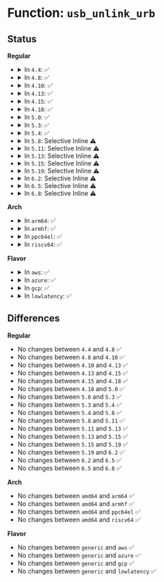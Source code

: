 # Function: <code>usb_unlink_urb</code>

## Status
<b>Regular</b>
<ul>
<li>
<details>
<summary>In <code>4.4</code>: ✅</summary>

```c
int usb_unlink_urb(struct urb *urb);
```

**Collision:** Unique Global

**Inline:** No

**Transformation:** False

**Instances:**

```
In drivers/usb/core/urb.c (ffffffff81610000)
Location: drivers/usb/core/urb.c:621
Inline: False
Direct callers:
  - drivers/usb/core/urb.c:usb_unlink_anchored_urbs
  - drivers/usb/core/message.c:sg_complete
  - drivers/usb/core/message.c:usb_sg_cancel
  - drivers/usb/core/devio.c:async_completed
```
**Symbols:**

```
ffffffff81610000-ffffffff8161003a: usb_unlink_urb (STB_GLOBAL)
```
</details>
</li>
<li>
<details>
<summary>In <code>4.8</code>: ✅</summary>

```c
int usb_unlink_urb(struct urb *urb);
```

**Collision:** Unique Global

**Inline:** No

**Transformation:** False

**Instances:**

```
In drivers/usb/core/urb.c (ffffffff8166fbd0)
Location: drivers/usb/core/urb.c:621
Inline: False
Direct callers:
  - drivers/usb/core/urb.c:usb_unlink_anchored_urbs
  - drivers/usb/core/message.c:usb_sg_cancel
  - drivers/usb/core/message.c:sg_complete
  - drivers/usb/core/devio.c:async_completed
```
**Symbols:**

```
ffffffff8166fbd0-ffffffff8166fc0a: usb_unlink_urb (STB_GLOBAL)
```
</details>
</li>
<li>
<details>
<summary>In <code>4.10</code>: ✅</summary>

```c
int usb_unlink_urb(struct urb *urb);
```

**Collision:** Unique Global

**Inline:** No

**Transformation:** False

**Instances:**

```
In drivers/usb/core/urb.c (ffffffff8169d8a0)
Location: drivers/usb/core/urb.c:621
Inline: False
Direct callers:
  - drivers/usb/core/urb.c:usb_unlink_anchored_urbs
  - drivers/usb/core/message.c:usb_sg_cancel
  - drivers/usb/core/message.c:sg_complete
  - drivers/usb/core/devio.c:async_completed
```
**Symbols:**

```
ffffffff8169d8a0-ffffffff8169d8da: usb_unlink_urb (STB_GLOBAL)
```
</details>
</li>
<li>
<details>
<summary>In <code>4.13</code>: ✅</summary>

```c
int usb_unlink_urb(struct urb *urb);
```

**Collision:** Unique Global

**Inline:** No

**Transformation:** False

**Instances:**

```
In drivers/usb/core/urb.c (ffffffff816b2c60)
Location: drivers/usb/core/urb.c:621
Inline: False
Direct callers:
  - drivers/usb/core/urb.c:usb_unlink_anchored_urbs
  - drivers/usb/core/message.c:usb_sg_cancel
  - drivers/usb/core/message.c:sg_complete
  - drivers/usb/core/devio.c:async_completed
```
**Symbols:**

```
ffffffff816b2c60-ffffffff816b2c9a: usb_unlink_urb (STB_GLOBAL)
```
</details>
</li>
<li>
<details>
<summary>In <code>4.15</code>: ✅</summary>

```c
int usb_unlink_urb(struct urb *urb);
```

**Collision:** Unique Global

**Inline:** No

**Transformation:** False

**Instances:**

```
In drivers/usb/core/urb.c (ffffffff8171e320)
Location: drivers/usb/core/urb.c:644
Inline: False
Direct callers:
  - drivers/usb/core/urb.c:usb_unlink_anchored_urbs
  - drivers/usb/core/message.c:usb_sg_cancel
  - drivers/usb/core/message.c:sg_complete
  - drivers/usb/core/devio.c:async_completed
```
**Symbols:**

```
ffffffff8171e320-ffffffff8171e35a: usb_unlink_urb (STB_GLOBAL)
```
</details>
</li>
<li>
<details>
<summary>In <code>4.18</code>: ✅</summary>

```c
int usb_unlink_urb(struct urb *urb);
```

**Collision:** Unique Global

**Inline:** No

**Transformation:** False

**Instances:**

```
In drivers/usb/core/urb.c (ffffffff8175d560)
Location: drivers/usb/core/urb.c:649
Inline: False
Direct callers:
  - drivers/usb/core/urb.c:usb_unlink_anchored_urbs
  - drivers/usb/core/message.c:usb_sg_cancel
  - drivers/usb/core/message.c:sg_complete
  - drivers/usb/core/devio.c:async_completed
```
**Symbols:**

```
ffffffff8175d560-ffffffff8175d59a: usb_unlink_urb (STB_GLOBAL)
```
</details>
</li>
<li>
<details>
<summary>In <code>5.0</code>: ✅</summary>

```c
int usb_unlink_urb(struct urb *urb);
```

**Collision:** Unique Global

**Inline:** No

**Transformation:** False

**Instances:**

```
In drivers/usb/core/urb.c (ffffffff81781ba0)
Location: drivers/usb/core/urb.c:649
Inline: False
Direct callers:
  - drivers/usb/core/urb.c:usb_unlink_anchored_urbs
  - drivers/usb/core/message.c:usb_sg_cancel
  - drivers/usb/core/message.c:sg_complete
  - drivers/usb/core/devio.c:async_completed
```
**Symbols:**

```
ffffffff81781ba0-ffffffff81781bda: usb_unlink_urb (STB_GLOBAL)
```
</details>
</li>
<li>
<details>
<summary>In <code>5.3</code>: ✅</summary>

```c
int usb_unlink_urb(struct urb *urb);
```

**Collision:** Unique Global

**Inline:** No

**Transformation:** False

**Instances:**

```
In drivers/usb/core/urb.c (ffffffff817c00f0)
Location: drivers/usb/core/urb.c:648
Inline: False
Direct callers:
  - drivers/usb/core/urb.c:usb_unlink_anchored_urbs
  - drivers/usb/core/message.c:usb_sg_cancel
  - drivers/usb/core/message.c:sg_complete
  - drivers/usb/core/devio.c:async_completed
```
**Symbols:**

```
ffffffff817c00f0-ffffffff817c012a: usb_unlink_urb (STB_GLOBAL)
```
</details>
</li>
<li>
<details>
<summary>In <code>5.4</code>: ✅</summary>

```c
int usb_unlink_urb(struct urb *urb);
```

**Collision:** Unique Global

**Inline:** No

**Transformation:** False

**Instances:**

```
In drivers/usb/core/urb.c (ffffffff817f0a70)
Location: drivers/usb/core/urb.c:649
Inline: False
Direct callers:
  - drivers/usb/core/urb.c:usb_unlink_anchored_urbs
  - drivers/usb/core/message.c:usb_sg_cancel
  - drivers/usb/core/message.c:sg_complete
  - drivers/usb/core/devio.c:async_completed
```
**Symbols:**

```
ffffffff817f0a70-ffffffff817f0aaa: usb_unlink_urb (STB_GLOBAL)
```
</details>
</li>
<li>
<details>
<summary>In <code>5.8</code>: Selective Inline ⚠️</summary>

```c
int usb_unlink_urb(struct urb *urb);
```

**Collision:** Unique Global

**Inline:** Selective

**Transformation:** False

**Instances:**

```
In drivers/usb/core/urb.c (ffffffff818c09f7)
Location: drivers/usb/core/urb.c:649
Inline: True
Inline callers:
  - drivers/usb/core/urb.c:usb_unlink_anchored_urbs
Direct callers:
  - drivers/usb/core/message.c:usb_sg_cancel
  - drivers/usb/core/message.c:sg_complete
  - drivers/usb/core/devio.c:cancel_bulk_urbs
```
**Symbols:**

```
ffffffff818bff80-ffffffff818bffba: usb_unlink_urb (STB_GLOBAL)
```
</details>
</li>
<li>
<details>
<summary>In <code>5.11</code>: Selective Inline ⚠️</summary>

```c
int usb_unlink_urb(struct urb *urb);
```

**Collision:** Unique Global

**Inline:** Selective

**Transformation:** False

**Instances:**

```
In drivers/usb/core/urb.c (ffffffff818cc2ec)
Location: drivers/usb/core/urb.c:664
Inline: True
Inline callers:
  - drivers/usb/core/urb.c:usb_unlink_anchored_urbs
Direct callers:
  - drivers/usb/core/message.c:usb_sg_cancel
  - drivers/usb/core/message.c:sg_complete
  - drivers/usb/core/devio.c:cancel_bulk_urbs
```
**Symbols:**

```
ffffffff818cba40-ffffffff818cba7a: usb_unlink_urb (STB_GLOBAL)
```
</details>
</li>
<li>
<details>
<summary>In <code>5.13</code>: Selective Inline ⚠️</summary>

```c
int usb_unlink_urb(struct urb *urb);
```

**Collision:** Unique Global

**Inline:** Selective

**Transformation:** False

**Instances:**

```
In drivers/usb/core/urb.c (ffffffff818af7fc)
Location: drivers/usb/core/urb.c:664
Inline: True
Inline callers:
  - drivers/usb/core/urb.c:usb_unlink_anchored_urbs
Direct callers:
  - drivers/usb/core/message.c:usb_sg_cancel
  - drivers/usb/core/message.c:sg_complete
  - drivers/usb/core/devio.c:async_completed
```
**Symbols:**

```
ffffffff818af060-ffffffff818af09a: usb_unlink_urb (STB_GLOBAL)
```
</details>
</li>
<li>
<details>
<summary>In <code>5.15</code>: Selective Inline ⚠️</summary>

```c
int usb_unlink_urb(struct urb *urb);
```

**Collision:** Unique Global

**Inline:** Selective

**Transformation:** False

**Instances:**

```
In drivers/usb/core/urb.c (ffffffff8194494c)
Location: drivers/usb/core/urb.c:673
Inline: True
Inline callers:
  - drivers/usb/core/urb.c:usb_unlink_anchored_urbs
Direct callers:
  - drivers/usb/core/message.c:usb_sg_cancel
  - drivers/usb/core/message.c:sg_complete
  - drivers/usb/core/devio.c:async_completed
```
**Symbols:**

```
ffffffff819441b0-ffffffff819441ea: usb_unlink_urb (STB_GLOBAL)
```
</details>
</li>
<li>
<details>
<summary>In <code>5.19</code>: Selective Inline ⚠️</summary>

```c
int usb_unlink_urb(struct urb *urb);
```

**Collision:** Unique Global

**Inline:** Selective

**Transformation:** False

**Instances:**

```
In drivers/usb/core/urb.c (ffffffff81a9d106)
Location: drivers/usb/core/urb.c:673
Inline: True
Inline callers:
  - drivers/usb/core/urb.c:usb_unlink_anchored_urbs
Direct callers:
  - drivers/usb/core/message.c:usb_sg_cancel
  - drivers/usb/core/message.c:sg_complete
  - drivers/usb/core/devio.c:async_completed
```
**Symbols:**

```
ffffffff81a9c6f0-ffffffff81a9c74a: usb_unlink_urb (STB_GLOBAL)
```
</details>
</li>
<li>
<details>
<summary>In <code>6.2</code>: Selective Inline ⚠️</summary>

```c
int usb_unlink_urb(struct urb *urb);
```

**Collision:** Unique Global

**Inline:** Selective

**Transformation:** False

**Instances:**

```
In drivers/usb/core/urb.c (ffffffff81c22196)
Location: drivers/usb/core/urb.c:675
Inline: True
Inline callers:
  - drivers/usb/core/urb.c:usb_unlink_anchored_urbs
Direct callers:
  - drivers/usb/core/message.c:usb_sg_cancel
  - drivers/usb/core/message.c:sg_complete
  - drivers/usb/core/devio.c:async_completed
```
**Symbols:**

```
ffffffff81c21680-ffffffff81c216da: usb_unlink_urb (STB_GLOBAL)
```
</details>
</li>
<li>
<details>
<summary>In <code>6.5</code>: Selective Inline ⚠️</summary>

```c
int usb_unlink_urb(struct urb *urb);
```

**Collision:** Unique Global

**Inline:** Selective

**Transformation:** False

**Instances:**

```
In drivers/usb/core/urb.c (ffffffff81c89106)
Location: drivers/usb/core/urb.c:675
Inline: True
Inline callers:
  - drivers/usb/core/urb.c:usb_unlink_anchored_urbs
Direct callers:
  - drivers/usb/core/message.c:usb_sg_cancel
  - drivers/usb/core/message.c:sg_complete
  - drivers/usb/core/devio.c:async_completed
```
**Symbols:**

```
ffffffff81c88600-ffffffff81c8865a: usb_unlink_urb (STB_GLOBAL)
```
</details>
</li>
<li>
<details>
<summary>In <code>6.8</code>: Selective Inline ⚠️</summary>

```c
int usb_unlink_urb(struct urb *urb);
```

**Collision:** Unique Global

**Inline:** Selective

**Transformation:** False

**Instances:**

```
In drivers/usb/core/urb.c (ffffffff81d3db56)
Location: drivers/usb/core/urb.c:660
Inline: True
Inline callers:
  - drivers/usb/core/urb.c:usb_unlink_anchored_urbs
Direct callers:
  - drivers/usb/core/message.c:usb_sg_cancel
  - drivers/usb/core/message.c:sg_complete
  - drivers/usb/core/devio.c:async_completed
```
**Symbols:**

```
ffffffff81d3d050-ffffffff81d3d0aa: usb_unlink_urb (STB_GLOBAL)
```
</details>
</li>
</ul>
<b>Arch</b>
<ul>
<li>
<details>
<summary>In <code>arm64</code>: ✅</summary>

```c
int usb_unlink_urb(struct urb *urb);
```

**Collision:** Unique Global

**Inline:** No

**Transformation:** False

**Instances:**

```
In drivers/usb/core/urb.c (ffff800010a205f8)
Location: drivers/usb/core/urb.c:649
Inline: False
Direct callers:
  - drivers/usb/core/urb.c:usb_unlink_anchored_urbs
  - drivers/usb/core/message.c:usb_sg_cancel
  - drivers/usb/core/message.c:sg_complete
  - drivers/usb/core/devio.c:async_completed
```
**Symbols:**

```
ffff800010a205f8-ffff800010a20654: usb_unlink_urb (STB_GLOBAL)
```
</details>
</li>
<li>
<details>
<summary>In <code>armhf</code>: ✅</summary>

```c
int usb_unlink_urb(struct urb *urb);
```

**Collision:** Unique Global

**Inline:** No

**Transformation:** False

**Instances:**

```
In drivers/usb/core/urb.c (c0af77c4)
Location: drivers/usb/core/urb.c:649
Inline: False
Direct callers:
  - drivers/usb/core/urb.c:usb_unlink_anchored_urbs
  - drivers/usb/core/message.c:usb_sg_cancel
  - drivers/usb/core/message.c:sg_complete
  - drivers/usb/core/devio.c:async_completed
```
**Symbols:**

```
c0af77c4-c0af781c: usb_unlink_urb (STB_GLOBAL)
```
</details>
</li>
<li>
<details>
<summary>In <code>ppc64el</code>: ✅</summary>

```c
int usb_unlink_urb(struct urb *urb);
```

**Collision:** Unique Global

**Inline:** No

**Transformation:** False

**Instances:**

```
In drivers/usb/core/urb.c (c000000000adaa70)
Location: drivers/usb/core/urb.c:649
Inline: False
Direct callers:
  - drivers/usb/core/urb.c:usb_unlink_anchored_urbs
  - drivers/usb/core/message.c:usb_sg_cancel
  - drivers/usb/core/message.c:sg_complete
  - drivers/usb/core/devio.c:async_completed
```
**Symbols:**

```
c000000000adaa70-c000000000adaae0: usb_unlink_urb (STB_GLOBAL)
```
</details>
</li>
<li>
<details>
<summary>In <code>riscv64</code>: ✅</summary>

```c
int usb_unlink_urb(struct urb *urb);
```

**Collision:** Unique Global

**Inline:** No

**Transformation:** False

**Instances:**

```
In drivers/usb/core/urb.c (ffffffe0006438c4)
Location: drivers/usb/core/urb.c:649
Inline: False
Direct callers:
  - drivers/usb/core/urb.c:usb_unlink_anchored_urbs
  - drivers/usb/core/message.c:usb_sg_cancel
  - drivers/usb/core/message.c:sg_complete
  - drivers/usb/core/devio.c:async_completed
```
**Symbols:**

```
ffffffe0006438c4-ffffffe00064390a: usb_unlink_urb (STB_GLOBAL)
```
</details>
</li>
</ul>
<b>Flavor</b>
<ul>
<li>
<details>
<summary>In <code>aws</code>: ✅</summary>

```c
int usb_unlink_urb(struct urb *urb);
```

**Collision:** Unique Global

**Inline:** No

**Transformation:** False

**Instances:**

```
In drivers/usb/core/urb.c (ffffffff817a8e50)
Location: drivers/usb/core/urb.c:649
Inline: False
Direct callers:
  - drivers/usb/core/urb.c:usb_unlink_anchored_urbs
  - drivers/usb/core/message.c:usb_sg_cancel
  - drivers/usb/core/message.c:sg_complete
  - drivers/usb/core/devio.c:async_completed
```
**Symbols:**

```
ffffffff817a8e50-ffffffff817a8e8a: usb_unlink_urb (STB_GLOBAL)
```
</details>
</li>
<li>
<details>
<summary>In <code>azure</code>: ✅</summary>

```c
int usb_unlink_urb(struct urb *urb);
```

**Collision:** Unique Global

**Inline:** No

**Transformation:** False

**Instances:**

```
In drivers/usb/core/urb.c (ffffffff8179a860)
Location: drivers/usb/core/urb.c:649
Inline: False
Direct callers:
  - drivers/usb/core/urb.c:usb_unlink_anchored_urbs
  - drivers/usb/core/message.c:usb_sg_cancel
  - drivers/usb/core/message.c:sg_complete
  - drivers/usb/core/devio.c:async_completed
```
**Symbols:**

```
ffffffff8179a860-ffffffff8179a89a: usb_unlink_urb (STB_GLOBAL)
```
</details>
</li>
<li>
<details>
<summary>In <code>gcp</code>: ✅</summary>

```c
int usb_unlink_urb(struct urb *urb);
```

**Collision:** Unique Global

**Inline:** No

**Transformation:** False

**Instances:**

```
In drivers/usb/core/urb.c (ffffffff817e58f0)
Location: drivers/usb/core/urb.c:649
Inline: False
Direct callers:
  - drivers/usb/core/urb.c:usb_unlink_anchored_urbs
  - drivers/usb/core/message.c:usb_sg_cancel
  - drivers/usb/core/message.c:sg_complete
  - drivers/usb/core/devio.c:async_completed
```
**Symbols:**

```
ffffffff817e58f0-ffffffff817e592a: usb_unlink_urb (STB_GLOBAL)
```
</details>
</li>
<li>
<details>
<summary>In <code>lowlatency</code>: ✅</summary>

```c
int usb_unlink_urb(struct urb *urb);
```

**Collision:** Unique Global

**Inline:** No

**Transformation:** False

**Instances:**

```
In drivers/usb/core/urb.c (ffffffff817ffb50)
Location: drivers/usb/core/urb.c:649
Inline: False
Direct callers:
  - drivers/usb/core/urb.c:usb_unlink_anchored_urbs
  - drivers/usb/core/message.c:usb_sg_cancel
  - drivers/usb/core/message.c:sg_complete
  - drivers/usb/core/devio.c:async_completed
```
**Symbols:**

```
ffffffff817ffb50-ffffffff817ffb8a: usb_unlink_urb (STB_GLOBAL)
```
</details>
</li>
</ul>

## Differences
<b>Regular</b>
<ul>
<li>
No changes between <code>4.4</code> and <code>4.8</code> ✅
</li>
<li>
No changes between <code>4.8</code> and <code>4.10</code> ✅
</li>
<li>
No changes between <code>4.10</code> and <code>4.13</code> ✅
</li>
<li>
No changes between <code>4.13</code> and <code>4.15</code> ✅
</li>
<li>
No changes between <code>4.15</code> and <code>4.18</code> ✅
</li>
<li>
No changes between <code>4.18</code> and <code>5.0</code> ✅
</li>
<li>
No changes between <code>5.0</code> and <code>5.3</code> ✅
</li>
<li>
No changes between <code>5.3</code> and <code>5.4</code> ✅
</li>
<li>
No changes between <code>5.4</code> and <code>5.8</code> ✅
</li>
<li>
No changes between <code>5.8</code> and <code>5.11</code> ✅
</li>
<li>
No changes between <code>5.11</code> and <code>5.13</code> ✅
</li>
<li>
No changes between <code>5.13</code> and <code>5.15</code> ✅
</li>
<li>
No changes between <code>5.15</code> and <code>5.19</code> ✅
</li>
<li>
No changes between <code>5.19</code> and <code>6.2</code> ✅
</li>
<li>
No changes between <code>6.2</code> and <code>6.5</code> ✅
</li>
<li>
No changes between <code>6.5</code> and <code>6.8</code> ✅
</li>
</ul>
<b>Arch</b>
<ul>
<li>
No changes between <code>amd64</code> and <code>arm64</code> ✅
</li>
<li>
No changes between <code>amd64</code> and <code>armhf</code> ✅
</li>
<li>
No changes between <code>amd64</code> and <code>ppc64el</code> ✅
</li>
<li>
No changes between <code>amd64</code> and <code>riscv64</code> ✅
</li>
</ul>
<b>Flavor</b>
<ul>
<li>
No changes between <code>generic</code> and <code>aws</code> ✅
</li>
<li>
No changes between <code>generic</code> and <code>azure</code> ✅
</li>
<li>
No changes between <code>generic</code> and <code>gcp</code> ✅
</li>
<li>
No changes between <code>generic</code> and <code>lowlatency</code> ✅
</li>
</ul>
